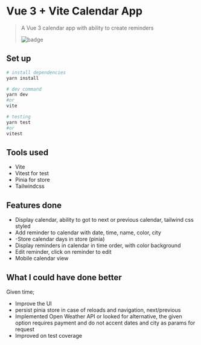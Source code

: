 # Vue 3 + Vite Calendar App

> A Vue 3 calendar app with ability to create reminders
>
> ![badge](https://github.com/manuelgeek/vue3-calendar-application/workflows/Lint%20and%20Test%20CI/badge.svg)

## Set up

```bash
# install dependencies
yarn install

# dev command
yarn dev
#or
vite

# testing
yarn test
#or
vitest
```

## Tools used

- Vite
- Vitest for test
- Pinia for store
- Tailwindcss

## Features done

- Display calendar, ability to got to next or previous calendar, tailwind css styled
- Add reminder to calendar with date, time, name, color, city
- -Store calendar days in store (pinia)
- Display reminders in calendar in time order, with color background
- Edit reminder, click on reminder to edit
- Mobile calendar view

## What I could have done better

Given time;

- Improve the UI
- persist pinia store in case of reloads and navigation, next/previous
- Implemented Open Weather API or looked for alternative, the given option requires payment and do not accent dates and city as params for request
- Improved on test coverage
